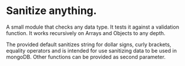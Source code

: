 # Sanitize anything. 
A small module that checks any data type. It tests it against a validation function. It works recursively on Arrays and Objects to any depth.

The provided default sanitizes string for dollar signs, curly brackets, equality operators and is intended for use 
sanitizing data to be used in mongoDB. Other functions can be provided as second parameter. 



